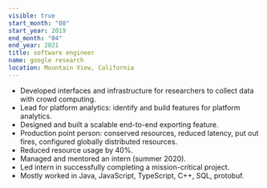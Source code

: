 ```yaml
---
visible: true
start_month: "08"
start_year: 2019
end_month: "04"
end_year: 2021
title: software engineer
name: google research
location: Mountain View, California
---
```

- Developed interfaces and infrastructure for researchers to collect data with crowd computing.
- Lead for platform analytics: identify and build features for platform analytics.
- Designed and built a scalable end-to-end exporting feature.
- Production point person: conserved resources, reduced latency, put out fires, configured globally distributed resources.
- Reduced resource usage by 40%.
- Managed and mentored an intern (summer 2020).
- Led intern in successfully completing a mission-critical project.
- Mostly worked in Java, JavaScript, TypeScript, C++, SQL, protobuf.